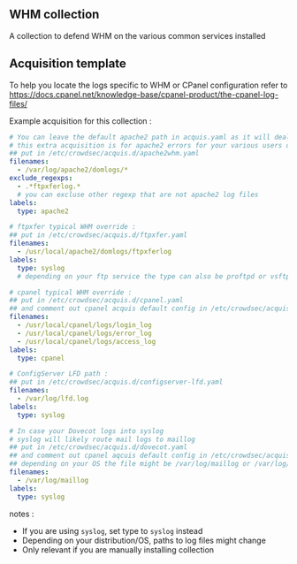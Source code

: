 ## WHM collection

A collection to defend WHM on the various common services installed

## Acquisition template

To help you locate the logs specific to WHM or CPanel configuration refer to https://docs.cpanel.net/knowledge-base/cpanel-product/the-cpanel-log-files/

Example acquisition for this collection :


```yaml
# You can leave the default apache2 path in acquis.yaml as it will deal with your server logs
# this extra acquisition is for apache2 errors for your various users domains 
## put in /etc/crowdsec/acquis.d/apache2whm.yaml 
filenames: 
  - /var/log/apache2/domlogs/*
exclude_regexps:
  - .*ftpxferlog.*
  # you can excluse other regexp that are not apache2 log files
labels:
  type: apache2
```

```yaml
# ftpxfer typical WHM override : 
## put in /etc/crowdsec/acquis.d/ftpxfer.yaml 
filenames: 
  - /usr/local/apache2/domlogs/ftpxferlog
labels:
  type: syslog
  # depending on your ftp service the type can also be proftpd or vsftpd
```

```yaml
# cpanel typical WHM override : 
## put in /etc/crowdsec/acquis.d/cpanel.yaml 
## and comment out cpanel acquis default config in /etc/crowdsec/acquis.yaml if necessary
filenames: 
  - /usr/local/cpanel/logs/login_log
  - /usr/local/cpanel/logs/error_log
  - /usr/local/cpanel/logs/access_log
labels:
  type: cpanel
```

```yaml
# ConfigServer LFD path : 
## put in /etc/crowdsec/acquis.d/configserver-lfd.yaml 
filenames: 
  - /var/log/lfd.log
labels:
  type: syslog
```

```yaml
# In case your Dovecot logs into syslog
# syslog will likely route mail logs to maillog
## put in /etc/crowdsec/acquis.d/dovecot.yaml 
## and comment out cpanel aqcuis default config in /etc/crowdsec/acquis.yaml if necessary
## depending on your OS the file might be /var/log/maillog or /var/log/mail.log
filenames: 
  - /var/log/maillog
labels:
  type: syslog
```

notes :
 -  If you are using `syslog`, set type to `syslog` instead
 -  Depending on your distribution/OS, paths to log files might change
 -  Only relevant if you are manually installing collection
